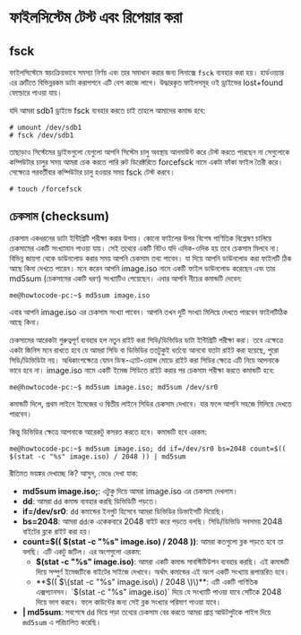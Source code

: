 # ফাইলসিস্টেম টেস্ট এবং রিপেয়ার করা

## fsck

ফাইলসিস্টেমে স্বয়ংক্রিয়ভাবে সমস্যা নির্ণয় এবং তার সমাধান করার জন্য লিনাক্সে `fsck` ব্যবহার করা হয়। হার্ডওয়্যার এর ত্রুটিতে বিভিন্নরকম ডাটা করাপশনে এটি বেশ কাজে লাগে। উদ্ধারকৃত ফাইলসমূহ ওই ড্রাইভের lost+found ফোল্ডারে পাওয়া যায়।

যদি আমরা sdb1 ড্রাইভে fsck ব্যবহার করতে চাই তাহলে আমাদের কমান্ড হবে:

```text
# umount /dev/sdb1
# fsck /dev/sdb1
```

তাছাড়াও সিস্টেমের ড্রাইভগুলো যেগুলো আপনি সিস্টেম চালু অবস্থায় আনমাউন্ট করে টেস্ট করতে পারছেন না সেগুলোকে কম্পিউটার চালুর সময় আমরা চেক করতে পারি রুট ডিরেক্টরিতে forcefsck নামে একটা ফাঁকা ফাইল তৈরী করে। সেক্ষেত্রে পরবর্তীবার কম্পিউটার চালু হওয়ার সময় fsck টেস্ট করবে।

```text
# touch /forcefsck
```

## চেকসাম \(checksum\)

চেকসাম একধরনের ডাটা ইন্টিগ্রিটি পরীক্ষা করার উপায়। কোনো ফাইলের উপর বিশেষ গাণিতিক বিশ্লেষণ চালিয়ে চেকসামের একটি সংখ্যামান পাওয়া যায়। সেই তথ্যের একটি বিটও যদি এদিক-ওদিক হয় তবে চেকসাম মিলবে না। বিভিন্ন জায়গা থেকে ডাউনলোড করার সময় আপনি চেকসাম তথ্য পাবেন। যা দিয়ে আপনি ডাউনলোড করা ফাইলটি ঠিক আছে কিনা দেখতে পারেন। মনে করেন আপনি image.iso নামে একটি ফাইল ডাউনলোড করেছেন এবং তার md5sum \(চেকসামের একটি ধরণ\) সংখ্যাটিও পেয়েছেন। এবার আপনি নীচের কমান্ডটি দেবেন:

```text
me@howtocode-pc:~$ md5sum image.iso
```

এবার আপনি image.iso এর চেকসাম সংখ্যা পাবেন। আপনি তখন দুটি সংখ্যা মিলিয়ে দেখতে পারবেন ফাইলটিঠিক আছে কিনা।

চেকসামের আরেকটা গুরুত্বপূর্ণ ব্যবহার হল নতুন রাইট করা সিডি/ডিভিডির ডাটা ইন্টিগ্রিটি পরীক্ষা করা। তবে এক্ষেত্রে একটা জিনিস মনে রাখতে হবে যে আমরা সিডি বা ডিভিডির ততটুকুই ধর্তব্যে আনবো যতটা রাইট করা হয়েছে, পুরো সিডি/ডিভিডিটা নয়। অধিকাংশক্ষেত্রে যেমন ডিস্ক-এ্যাট-ওয়ান্স মোডে রাইট করা সিডির ক্ষেত্রে এটি নিয়ে আপনাকে ভাবে হবে না। image.iso নামে একটি ইমেজ সিডিতে রাইট করার পর চেকসাম পরীক্ষা করতে কমান্ডটি হবে:

```text
me@howtocode-pc:~$ md5sum image.iso; md5sum /dev/sr0
```

কমান্ডটি দিলে, প্রথম লাইনে ইমেজের ও দ্বিতীয় লাইনে সিডির চেকসাম দেখাবে। যার ফলে আপনি সহজে মিলিয়ে দেখতে পারবেন।

কিন্তু ডিভিডির ক্ষেত্রে আপনাকে আরেকটু কসরত করতে হবে। কমান্ডটি হবে এরকম:

```text
me@howtocode-pc:~$ md5sum image.iso; dd if=/dev/sr0 bs=2048 count=$(( $(stat -c "%s" image.iso) / 2048 )) | md5sum
```

রীতিমত ভয়ঙ্কর দেখাচ্ছে কি? আসুন, ভেঙে দেখা যাক:

* **md5sum image.iso;**: এটুকু দিয়ে আমরা image.iso এর চেকসাম দেখলাম।
* **dd**: আমরা `dd` কমান্ড ব্যবহার করছি ডিভিডিটি পড়তে।
* **if=/dev/sr0**: `dd` কমান্ডের ইনপুট হিসেবে আমরা ডিভিডির ডিভাইসটি দিয়েছি।
* **bs=2048**: আমরা `dd`কে একেকবারে 2048 বাইট করে পড়তে বলছি। সিডি/ডিভিডি সবসময় 2048 বাইটের ব্লকে রাইট করা হয়।
* **count=$\(\( $\(stat -c "%s" image.iso\) / 2048 \)\)**: আমরা কতগুলো ব্লক পড়তে হবে তা বলছি। এটি একটু জটিল। এর অংশগুলো এরকম:
  * **$\(stat -c "%s" image.iso\)**: আমরা একটি কমান্ড সাবস্টিটিউশন ব্যবহার করছি। এই কমান্ডটি দিয়ে সম্পুর্ণ ইমেজটিকে বাইটের সাইজে দেখাবে। অর্থাৎ কমান্ডের এই অংশ একটি সংখ্যায় রূপান্তরিত হবে।
  * **$\(\( $\(stat -c "%s" image.iso\) / 2048 \)\)**: এটি একটি গাণিতিক এক্সপ্যানসন। `$(stat -c "%s" image.iso)` দিয়ে যে সংখ্যাটি পাওয়া যাবে সেটিকে 2048 দিয়ে ভাগ করবে। ফলে কাউন্টের জন্য সেই ব্লক সংখ্যার পরিমাণ পাওয়া যাবে।
* **\| md5sum**: সবশেষে `dd` দিয়ে পড়া তথ্যের চেকসাম বের করতে আমরা প্রাপ্ত আউটপুটকে পাইপ দিয়ে `md5sum` এ পরিচালিত করেছি।

